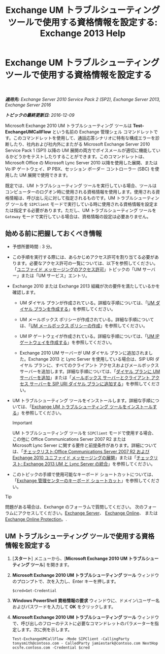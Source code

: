 ﻿---
title: 'Exchange UM トラブルシューティング ツールで使用する資格情報を設定する: Exchange 2013 Help'
TOCTitle: Exchange UM トラブルシューティング ツールで使用する資格情報を設定する
ms:assetid: 542b7718-9345-40cc-bcb2-e307e70a1fa2
ms:mtpsurl: https://technet.microsoft.com/ja-jp/library/Ff630916(v=EXCHG.150)
ms:contentKeyID: 56270041
ms.date: 04/24/2018
mtps_version: v=EXCHG.150
ms.translationtype: HT
---

# Exchange UM トラブルシューティング ツールで使用する資格情報を設定する

 

_**適用先:** Exchange Server 2010 Service Pack 2 (SP2), Exchange Server 2013, Exchange Server 2016_

_**トピックの最終更新日:** 2016-12-09_

Microsoft Exchange 2010 UM トラブルシューティング ツールは **Test-ExchangeUMCallFlow** という名前の Exchange 管理シェル コマンドレットです。このコマンドレットを使用して、通話応答シナリオに特有な構成エラーを診断したり、社内および社内外にまたがる Microsoft Exchange Server 2010 Service Pack 1 (SP1) 以降の UM 展開の両方でボイスメールが適切に機能しているかどうかをテストしたりすることができます。このコマンドレットは、Microsoft Office の Microsoft Lync Server 2010 以降を使用した展開、または Vo IP ゲートウェイ、IP PBX、セッション ボーダー コントローラー (SBC) を使用した UM 展開で使用できます。

既定では、UM トラブルシューティング ツールを実行している場合、ツールはコンピューターのログオン時に使用される資格情報を使用します。使用される資格情報は、呼び出し元に対して指定されるものです。UM トラブルシューティング ツールを `SIPClient` モードで実行している時に使用される資格情報を設定または指定する必要があります。ただし、UM トラブルシューティング ツールを `Gateway` モードで実行している場合は、資格情報の設定は必要ありません。

## 始める前に把握しておくべき情報

  - 予想所要時間 : 3 分。

  - この手順を実行する際には、あらかじめアクセス許可を割り当てる必要があります。必要なアクセス許可の一覧については、以下を参照してください。「[ユニファイド メッセージングのアクセス許可](unified-messaging-permissions-exchange-2013-help.md)」トピックの「UM サーバー」または「UM サービス」エントリ。

  - Exchange 2010 または Exchange 2013 組織が次の要件を満たしているかを確認します。
    
      - UM ダイヤル プランが作成されている。詳細な手順については、「[UM ダイヤル プランを作成する](create-a-um-dial-plan-exchange-2013-help.md)」を参照してください。
    
      - UM メールボックス ポリシーが作成されている。詳細な手順については、「[UM メールボックス ポリシーの作成](create-a-um-mailbox-policy-exchange-2013-help.md)」を参照してください。
    
      - UM IP ゲートウェイが作成されている。詳細な手順については、「[UM IP ゲートウェイを作成する](create-a-um-ip-gateway-exchange-2013-help.md)」を参照してください。
    
      - Exchange 2010 UM サーバーが UM ダイヤル プランに追加されました。Exchange 2013 と Lync Server を使用している場合は、SIP URI ダイヤル プランに、すべてのクライアント アクセスおよびメールボックス サーバーを追加します。詳細な手順については、「[ダイヤル プランに UM サーバーを追加](https://go.microsoft.com/fwlink/p/?linkid=313051)」または「[メールボックス サーバーとクライアント アクセス サーバーを SIP URI ダイヤル プランに追加する](add-mailbox-and-client-access-servers-to-a-sip-uri-dial-plan-exchange-2013-help.md)」を参照してください。

  - UM トラブルシューティング ツールをインストールします。詳細な手順については、「[Exchange UM トラブルシューティング ツールをインストールする](install-the-exchange-um-troubleshooting-tool-exchange-2013-help.md)」を参照してください。
    

    > [!IMPORTANT]
    > UM トラブルシューティング ツールを <CODE>SIPClient</CODE> モードで使用する場合、この他に Office Communications Server 2007 R2 または Microsoft&nbsp;Lync&nbsp;Server&nbsp;に関する要件と前提条件があります。詳細については、「<A href="https://go.microsoft.com/fwlink/p/?linkid=311961">チェックリスト:Office Communications Server 2007 R2 および Exchange 2010 ユニファイド メッセージングの展開</A>」または「<A href="checklist-integrate-exchange-2013-um-with-lync-server-exchange-2013-help.md">チェックリスト: Exchange 2013 UM と Lync Server の統合</A>」を参照してください。



  - このトピックの手順で使用可能なキーボード ショートカットについては、「[Exchange 管理センターのキーボード ショートカット](keyboard-shortcuts-in-the-exchange-admin-center-exchange-online-protection-help.md)」を参照してください。


> [!TIP]
> 問題がある場合は、Exchange のフォーラムで質問してください。 次のフォーラムにアクセスしてください。<A href="https://go.microsoft.com/fwlink/p/?linkid=60612">Exchange Server</A>、 <A href="https://go.microsoft.com/fwlink/p/?linkid=267542">Exchange Online</A>、 または <A href="https://go.microsoft.com/fwlink/p/?linkid=285351">Exchange Online Protection</A>。.



## UM トラブルシューティング ツールで使用する資格情報を設定する

1.  \[**スタート**\] メニューから、\[**Microsoft Exchange 2010 UM トラブルシューティング ツール**\] を開きます。

2.  <strong>Microsoft Exchange 2010 UM トラブルシューティング ツール</strong> ウィンドウのプロンプトで、次を入力し、Enter キーを押します。
    
        $cred=Get-Credential

3.  <strong>Windows PowerShell 資格情報の要求</strong> ウィンドウに、ドメイン\\ユーザー名およびパスワードを入力して <strong>OK</strong> をクリックします。

4.  <strong>Microsoft Exchange 2010 UM トラブルシューティング ツール</strong> ウィンドウで、呼び出しのフローのテストに必要なコマンドレットのパラメーターを指定します。次に例を示します。
    
        Test-ExchangeUMCallFlow -Mode SIPClient -CallingParty tonysmith@contoso.com - CalledParty jamiestark@contoso.com NextHop ocsfe.contoso.com -Credential $cred

